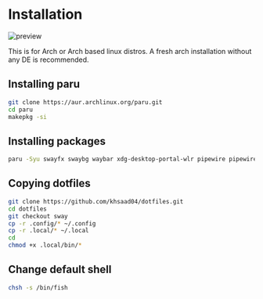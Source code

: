 # Installation 

![preview](https://github.com/khsaad04/dotfiles/blob/sway/assets/preview.png?raw=true)

This is for Arch or Arch based linux distros. A fresh arch installation without any DE is recommended.

## Installing paru
```sh
git clone https://aur.archlinux.org/paru.git
cd paru
makepkg -si
```

## Installing packages
```sh
paru -Syu swayfx swaybg waybar xdg-desktop-portal-wlr pipewire pipewire-pulse pipewire-jack wireplumber qt5-wayland qt6-wayland fish kitty starship neovim wofi dunst libnotify pamixer neofetch ttf-firacode-nerd --needed
```

## Copying dotfiles
```sh
git clone https://github.com/khsaad04/dotfiles.git
cd dotfiles
git checkout sway
cp -r .config/* ~/.config
cp -r .local/* ~/.local
cd 
chmod +x .local/bin/*
```

## Change default shell

```sh
chsh -s /bin/fish
```
